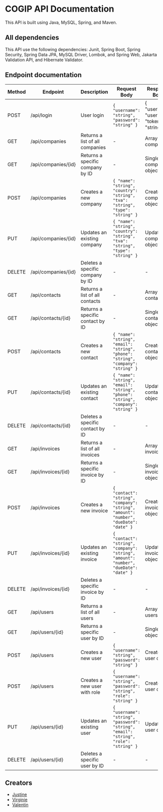 # COGIP API Documentation

This API is built using Java, MySQL, Spring, and Maven.

## All dependencies

This API use the following dependencies: Junit, Spring Boot, Spring Security, Spring Data JPA, MySQL Driver, Lombok, and Spring Web, Jakarta Validation API, and Hibernate Validator.

## Endpoint documentation

| Method | Endpoint              | Description                      | Request Body                                                                          | Response Body                              | Authorization          |
| ------ | --------------------- |----------------------------------|---------------------------------------------------------------------------------------|--------------------------------------------|------------------------|
| POST   | /api/login            | User login                       | `{ "username": "string", "password": "string" }`                                      | { "userInfos": "user", "token": "string" } | -                      |
| GET    | /api/companies        | Returns a list of all companies  | -                                                                                     | Array of companies                         | USER, MODERATOR, ADMIN |
| GET    | /api/companies/{id}   | Returns a specific company by ID | -                                                                                     | Single company object                      | USER, MODERATOR, ADMIN |
| POST   | /api/companies        | Creates a new company            | `{ "name": "string", "country": "string", "tva": "string", "type": "string" }`        | Created company object                     | MODERATOR, ADMIN       |
| PUT    | /api/companies/{id}   | Updates an existing company      | `{ "name": "string", "country": "string", "tva": "string", "type": "string" }`        | Updated company object                     | ADMIN                  |
| DELETE | /api/companies/{id}   | Deletes a specific company by ID | -                                                                                     | -                                          | ADMIN                  |
| GET    | /api/contacts         | Returns a list of all contacts   | -                                                                                     | Array of contacts                          | USER, MODERATOR, ADMIN |
| GET    | /api/contacts/{id}    | Returns a specific contact by ID | -                                                                                     | Single contact object                      | USER, MODERATOR, ADMIN |
| POST   | /api/contacts         | Creates a new contact            | `{ "name": "string", "email": "string", "phone": "string", "company": "string" }`     | Created contact object                     | MODERATOR, ADMIN       |
| PUT    | /api/contacts/{id}    | Updates an existing contact      | `{ "name": "string", "email": "string", "phone": "string", "company": "string" }`     | Updated contact object                     | ADMIN                  |
| DELETE | /api/contacts/{id}    | Deletes a specific contact by ID | -                                                                                     | -                                          | ADMIN                  |
| GET    | /api/invoices         | Returns a list of all invoices   | -                                                                                     | Array of invoices                          | USER, MODERATOR, ADMIN |
| GET    | /api/invoices/{id}    | Returns a specific invoice by ID | -                                                                                     | Single invoice object                      | USER, MODERATOR, ADMIN |
| POST   | /api/invoices         | Creates a new invoice            | `{ "contact": "string", "company": "string", "amount": "number", "dueDate": "date" }` | Created invoice object                     | MODERATOR, ADMIN       |
| PUT    | /api/invoices/{id}    | Updates an existing invoice      | `{ "contact": "string", "company": "string", "amount": "number", "dueDate": "date" }` | Updated invoice object                     | ADMIN                  |
| DELETE | /api/invoices/{id}    | Deletes a specific invoice by ID | -                                                                                     | -                                          | ADMIN                  |
| GET    | /api/users            | Returns a list of all users      | -                                                                                     | Array of users                             | USER, MODERATOR, ADMIN |
| GET    | /api/users/{id}       | Returns a specific user by ID    | -                                                                                     | Single user object                         | USER, MODERATOR, ADMIN |
| POST   | /api/users            | Creates a new user               | `{ "username": "string", "password": "string" }`                                      | Created user object                        | -                      |
| POST   | /api/users            | Creates a new user with role     | `{ "username": "string", "password": "string", "role": "string" }`                    | Created user object                        | ADMIN                  |
| PUT    | /api/users/{id}       | Updates an existing user         | `{ "username": "string", "password": "string", "email": "string", "role": "string" }` | Updated user object                        | ADMIN                  |
| DELETE | /api/users/{id}       | Deletes a specific user by ID    | -                                                                                     | -                                          | ADMIN                  |

## Creators
- [Justine](https://github.com/JustineLeleu/)
- [Virginie](https://github.com/vdourson2/)
- [Valentin](https://github.com/Valentin-Lefort)